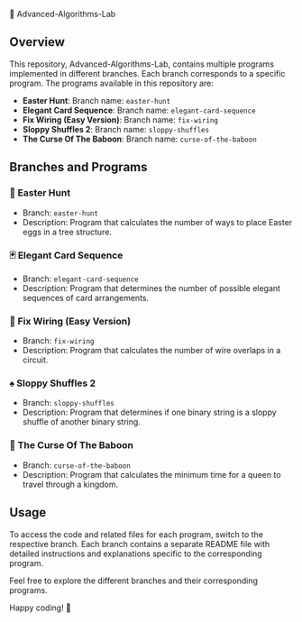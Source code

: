 📂 Advanced-Algorithms-Lab

## Overview

This repository, Advanced-Algorithms-Lab, contains multiple programs implemented in different branches. Each branch corresponds to a specific program. The programs available in this repository are:

- **Easter Hunt**: Branch name: `easter-hunt`
- **Elegant Card Sequence**: Branch name: `elegant-card-sequence`
- **Fix Wiring (Easy Version)**: Branch name: `fix-wiring`
- **Sloppy Shuffles 2**: Branch name: `sloppy-shuffles`
- **The Curse Of The Baboon**: Branch name: `curse-of-the-baboon`

## Branches and Programs

### 🌼 Easter Hunt
- Branch: `easter-hunt`
- Description: Program that calculates the number of ways to place Easter eggs in a tree structure.

### 🃏 Elegant Card Sequence
- Branch: `elegant-card-sequence`
- Description: Program that determines the number of possible elegant sequences of card arrangements.

### 🔌 Fix Wiring (Easy Version)
- Branch: `fix-wiring`
- Description: Program that calculates the number of wire overlaps in a circuit.

### ♠️ Sloppy Shuffles 2
- Branch: `sloppy-shuffles`
- Description: Program that determines if one binary string is a sloppy shuffle of another binary string.

### 🐒 The Curse Of The Baboon
- Branch: `curse-of-the-baboon`
- Description: Program that calculates the minimum time for a queen to travel through a kingdom.

## Usage

To access the code and related files for each program, switch to the respective branch. Each branch contains a separate README file with detailed instructions and explanations specific to the corresponding program.

Feel free to explore the different branches and their corresponding programs.

Happy coding! 🚀
